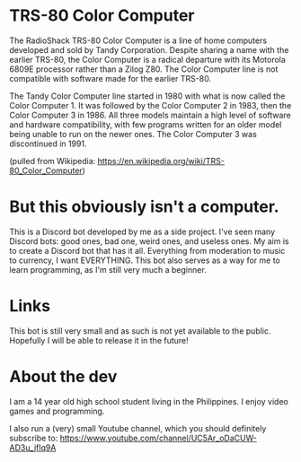 # TRS-80 Color Computer
The RadioShack TRS-80 Color Computer is a line of home computers developed and sold by Tandy Corporation. Despite sharing a name with the earlier TRS-80, the Color Computer is a radical departure with its Motorola 6809E processor rather than a Zilog Z80. The Color Computer line is not compatible with software made for the earlier TRS-80.

The Tandy Color Computer line started in 1980 with what is now called the Color Computer 1. It was followed by the Color Computer 2 in 1983, then the Color Computer 3 in 1986. All three models maintain a high level of software and hardware compatibility, with few programs written for an older model being unable to run on the newer ones. The Color Computer 3 was discontinued in 1991.

(pulled from Wikipedia: https://en.wikipedia.org/wiki/TRS-80_Color_Computer)

# But this obviously isn't a computer.
This is a Discord bot developed by me as a side project. I've seen many Discord bots: good ones, bad one, weird ones, and useless ones. My aim is to create a Discord bot that has it all. Everything from moderation to music to currency, I want EVERYTHING. This bot also serves as a way for me to learn programming, as I'm still very much a beginner.

# Links
This bot is still very small and as such is not yet available to the public. Hopefully I will be able to release it in the future!

# About the dev
I am a 14 year old high school student living in the Philippines. I enjoy video games and programming.

I also run a (very) small Youtube channel, which you should definitely subscribe to: https://www.youtube.com/channel/UC5Ar_oDaCUW-AD3u_jflq9A

